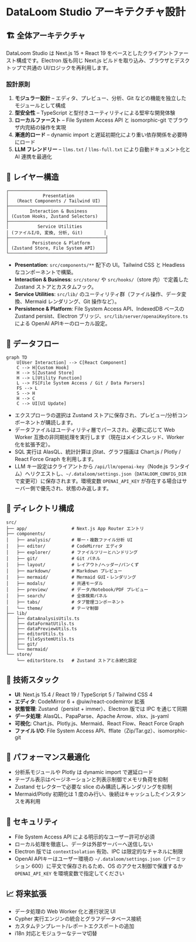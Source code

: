 # DataLoom Studio アーキテクチャ設計

## 🏗️ 全体アーキテクチャ

DataLoom Studio は Next.js 15 + React 19 をベースとしたクライアントファースト構成です。Electron 版も同じ Next.js ビルドを取り込み、ブラウザとデスクトップで共通の UI/ロジックを再利用します。

### 設計原則
1. **モジュラー設計** – エディタ、プレビュー、分析、Git などの機能を独立したモジュールとして構成
2. **型安全性** – TypeScript と型付きユーティリティによる堅牢な開発体験
3. **ローカルファースト** – File System Access API と isomorphic-git でブラウザ内完結の操作を実現
4. **漸進的ロード** – dynamic import と遅延初期化により重い依存関係を必要時にロード
5. **LLM フレンドリー** – `llms.txt` / `llms-full.txt` により自動ドキュメント化と AI 連携を最適化

## 📱 レイヤー構造
```
┌─────────────────────────────────────┐
│             Presentation            │
│   (React Components / Tailwind UI)  │
├─────────────────────────────────────┤
│        Interaction & Business       │
│ (Custom Hooks, Zustand Selectors)   │
├─────────────────────────────────────┤
│           Service Utilities         │
│ (ファイルI/O, 変換, 分析, Git)        │
├─────────────────────────────────────┤
│         Persistence & Platform      │
│ (Zustand Store, File System API)    │
└─────────────────────────────────────┘
```

- **Presentation**: `src/components/**` 配下の UI。Tailwind CSS と Headless なコンポーネントで構築。
- **Interaction & Business**: `src/store/` や `src/hooks/`（store 内）で定義した Zustand ストアとカスタムフック。
- **Service Utilities**: `src/lib/` のユーティリティ群（ファイル操作、データ変換、Mermaid レンダリング、Git 操作など）。
- **Persistence & Platform**: File System Access API、IndexedDB ベースの Zustand persist、Electron ブリッジ、`src/lib/server/openaiKeyStore.ts` による OpenAI APIキーのローカル設定。

## 🔄 データフロー
```mermaid
graph TD
    U[User Interaction] --> C[React Component]
    C --> H[Custom Hook]
    H --> S[Zustand Store]
    H --> L[Utility Function]
    L --> FS[File System Access / Git / Data Parsers]
    FS --> L
    S --> H
    H --> C
    C --> UI[UI Update]
```

- エクスプローラの選択は Zustand ストアに保存され、プレビュー/分析コンポーネントが購読します。
- データファイルはユーティリティ層でパースされ、必要に応じて Web Worker 互換の非同期処理を実行します（現在はメインスレッド、Worker 化を拡張予定）。
- SQL 実行は AlasQL、統計計算は jStat、グラフ描画は Chart.js / Plotly / React Force Graph を利用します。
- LLM キー設定はクライアントから `/api/llm/openai-key`（Node.js ランタイム）へリクエストし、`~/.dataloom/settings.json`（`DATALOOM_CONFIG_DIR` で変更可）に保存されます。環境変数 `OPENAI_API_KEY` が存在する場合はサーバー側で優先され、状態のみ返します。

## 📂 ディレクトリ構成
```
src/
├── app/                 # Next.js App Router エントリ
├── components/
│   ├── analysis/        # 単一・複数ファイル分析 UI
│   ├── editor/          # CodeMirror エディタ
│   ├── explorer/        # ファイルツリーとハンドリング
│   ├── git/             # Git パネル
│   ├── layout/          # レイアウト/ヘッダー/パンくず
│   ├── markdown/        # Markdown プレビュー
│   ├── mermaid/         # Mermaid GUI・レンダリング
│   ├── modals/          # 共通モーダル
│   ├── preview/         # データ/Notebook/PDF プレビュー
│   ├── search/          # 全体検索パネル
│   ├── tabs/            # タブ管理コンポーネント
│   └── theme/           # テーマ制御
├── lib/
│   ├── dataAnalysisUtils.ts
│   ├── dataFormatUtils.ts
│   ├── dataPreviewUtils.ts
│   ├── editorUtils.ts
│   ├── fileSystemUtils.ts
│   ├── git/
│   └── mermaid/
└── store/
    └── editorStore.ts   # Zustand ストアと永続化設定
```

## 🔧 技術スタック
- **UI**: Next.js 15.4 / React 19 / TypeScript 5 / Tailwind CSS 4
- **エディタ**: CodeMirror 6 + @uiw/react-codemirror 拡張
- **状態管理**: Zustand（persist + immer）、Electron 版では IPC を通じて同期
- **データ処理**: AlasQL、PapaParse、Apache Arrow、xlsx、js-yaml
- **可視化**: Chart.js、Plotly.js、Mermaid、React Flow、React Force Graph
- **ファイル I/O**: File System Access API、fflate（Zip/Tar.gz）、isomorphic-git

## 🚀 パフォーマンス最適化
- 分析系モジュールや Plotly は dynamic import で遅延ロード
- テーブル表示はページネーションと列表示制御でメモリ負荷を抑制
- Zustand セレクターで必要な slice のみ購読し再レンダリングを抑制
- Mermaid/Plotly 初期化は 1 度のみ行い、後続はキャッシュしたインスタンスを再利用

## 🔐 セキュリティ
- File System Access API による明示的なユーザー許可が必須
- ローカル処理を徹底し、データは外部サーバーへ送信しない
- Electron 版では `contextIsolation` 有効、IPC は限定的なチャネルに制限
- OpenAI APIキーはユーザー環境の `~/.dataloom/settings.json`（パーミッション 600）に平文で保存されるため、OS のアクセス制御で保護するか `OPENAI_API_KEY` を環境変数で指定してください

## 📈 将来拡張
- データ処理の Web Worker 化と進行状況 UI
- Cypher 実行エンジンの統合とグラフデータベース接続
- カスタムテンプレート/レポートエクスポートの追加
- i18n 対応とモジュラーなテーマ切替
